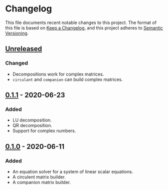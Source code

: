 # Changelog

This file documents recent notable changes to this project. The format of this
file is based on [Keep a Changelog](https://keepachangelog.com/en/1.0.0/), and
this project adheres to [Semantic
Versioning](https://semver.org/spec/v2.0.0.html).

## [Unreleased]

### Changed

- Decompositions work for complex matrices.
- `circulant` and `companion` can build complex matrices.

## [0.1.1] - 2020-06-23

### Added

- LU decomposition.
- QR decomposition.
- Support for complex numbers.

## [0.1.0] - 2020-06-11

### Added

- An equation solver for a system of linear scalar equations.
- A circulent matrix builder.
- A companion matrix builder.

[Unreleased]: https://github.com/vinesystems/lair/compare/0.1.1...master
[0.1.1]: https://github.com/vinesystems/lair/compare/0.1.0...0.1.1
[0.1.0]: https://github.com/vinesystems/lair/tree/0.1.0
